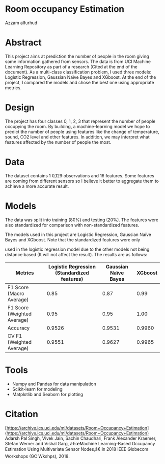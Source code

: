 # Room occupancy Estimation

Azzam alfurhud

# Abstract

This project aims at prediction the number of people in the room giving
some information gathered from sensors. The data is from UCI Machine
Learning Repository as part of a research (Cited at the end of the
document). As a multi-class classification problem, I used three models:
Logistic Regression, Gaussian Naïve Bayes and XGboost. At the end of
the project, I compared the models and chose the best one using
appropriate metrics.

# Design

The project has four classes 0, 1, 2, 3 that represent the number of
people occupying the room. By building, a machine-learning model we
hope to predict the number of people using features like the change of
temperature, sound, CO2 level and other features. In addition, we may
interpret what features affected by the number of people the most.

# Data

The dataset contains 1 0,129 observations and 16 features. Some
features are coming from different sensors so I believe it better to
aggregate them to achieve a more accurate result.

# Models

The data was split into training (80%) and testing (20%). The features
were also standardized for comparison with non-standardized features.

The models used in this project are Logistic Regression, Gaussian Naïve
Bayes and XGboost. Note that the standardized features were only


used in the logistic regression model due to the other models not being
distance based (It will not affect the result). The results are as follows:


Metrics                     | Logistic Regression (Standardized features) | Gaussian Naïve Bayes | XGboost
---                         | ---                                         | ---                  | ---
F1 Score (Macro Average)    | 0.85                                        | 0.87                 | 0.99
F1 Score (Weighted Average) | 0.95                                        | 0.95                 | 1.00
Accuracy                    | 0.9526                                      | 0.9531               | 0.9960
CV F1 (Weighted Average)    | 0.9551			  		  | 0.9627		 | 0.9965


# Tools


- Numpy and Pandas for data manipulation
- Scikit-learn for modeling
-  Matplotlib and Seaborn for plotting

# Citation

[https://archive.ics.uci.edu/ml/datasets/Room+Occupancy+Estimation](https://archive.ics.uci.edu/ml/datasets/Room+Occupancy+Estimation)
Adarsh Pal Singh, Vivek Jain, Sachin Chaudhari, Frank Alexander Kraemer, Stefan Werner and Vishal Garg, â€œMachine Learning-Based Occupancy Estimation Using Multivariate Sensor Nodes,â€ in 2018 IEEE Globecom Workshops (GC Wkshps), 2018.
